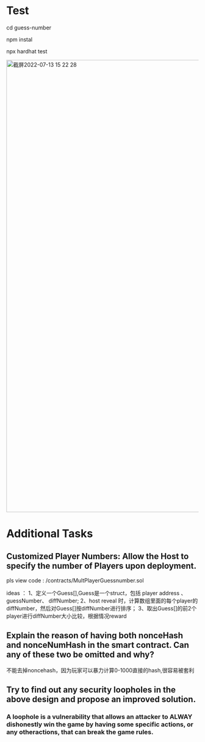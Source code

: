 # Test

cd guess-number

npm instal

npx hardhat test


<img width="1183" alt="截屏2022-07-13 15 22 28" src="https://user-images.githubusercontent.com/104058212/178675370-ab1e8707-41ba-4e24-a906-974a68103aad.png">


# Additional Tasks

## Customized Player Numbers: Allow the Host to specify the number of Players upon deployment.

 pls view code : /contracts/MultPlayerGuessnumber.sol

 ideas ： 
    1、定义一个Guess[],Guess是一个struct，包括 player address 、guessNumber、 diffNumber;
    2、host reveal 时，计算数组里面的每个player的diffNumber，然后对Guess[]按diffNumber进行排序；
    3、取出Guess[]的前2个player进行diffNumber大小比较，根据情况reward

## Explain the reason of having both nonceHash and nonceNumHash in the smart contract. Can any of these two be omitted and why?

 不能去掉noncehash，因为玩家可以暴力计算0-1000直接的hash,很容易被套利
 
## Try to find out any security loopholes in the above design and propose an improved solution.
        
### A loophole is a vulnerability that allows an attacker to ALWAY dishonestly win the game by having some specific actions, or any otheractions, that can break the game rules.
